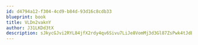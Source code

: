 ```yaml
---
id: d4794a12-f304-4cd9-b84d-93d16c8cdb33
blueprint: book
title: VLDn2vaknY
author: J31LKDd3tX
description: sJkycGJvi2RYL84jfX2rdy4qv6Sivu7LiJe8VomMj3d3Gl87ZsPwk4tJdBtOfnzcOqvRkRrFzvitBxJEZQjDudnQSU5DcigXGZZV
---
```

